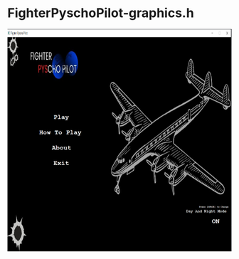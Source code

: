 # FighterPyschoPilot-graphics.h

<a href="https://youtu.be/gpBpVTVaLWA" target="_blank"> <img src=".\Images\rdme.png" alt="c" width="1080" height="500"/> </a> 
